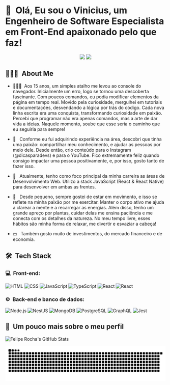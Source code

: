<h1>👋 &nbsp;Olá, Eu sou o Vinicius, um Engenheiro de Software Especialista em Front-End apaixonado pelo que faz!</h1>
<p align="center">
<a href="https://www.linkedin.com/in/viniciusf-alves-costa/"><img src="https://img.shields.io/badge/Vinicius%20Alves%20Costa-0077B5?style=flat-square&logo=Linkedin&logoColor=white"/></a>
<a href="malto:viniciusalves.pcosta@gmail.com"><img src="https://img.shields.io/badge/-viniciusalves.pcosta@gmail.com-D14836?style=flat-square&logo=Gmail&logoColor=white"/></a>

</p>

<h2> 👨🏻‍💻 &nbsp;About Me </h2>

- 👨🏻‍💻 &nbsp;Aos 15 anos, um simples atalho me levou ao console do navegador. Inicialmente um erro, logo se tornou uma descoberta fascinante. Com poucos comandos, eu podia modificar elementos da página em tempo real. Movido pela curiosidade, mergulhei em tutoriais e documentações, desvendando a lógica por trás do código. Cada nova linha escrita era uma conquista, transformando curiosidade em paixão. Percebi que programar não era apenas comandos, mas a arte de dar vida a ideias. Naquele momento, soube que esse seria o caminho que eu seguiria para sempre!
  
- 💚 &nbsp; Conforme eu fui adquirindo experiência na área, descobri que tinha uma paixão: compartilhar meu conhecimento, e ajudar as pessoas por meio dele. Desde então, crio conteúdo para o Instagram (@dicasparadevs) e para o YouTube. Fico extremamente feliz quando consigo impactar uma pessoa positivamente, e, por isso, gosto tanto de fazer isso.
  
- 🚀 &nbsp; Atualmente, tenho como foco principal da minha carreira as áreas de Desenvolvimento Web. Utilizo a stack JavaScript (React & React Native) para desenvolver em ambas as frentes.
  
- 🦿 &nbsp; Desde pequeno, sempre gostei de estar em movimento, e isso se reflete na minha paixão por me exercitar. Manter o corpo ativo me ajuda a clarear a mente e a recarregar as energias. Além disso, tenho um grande apreço por plantas, cuidar delas me ensina paciência e me conecta com os detalhes da natureza. No meu tempo livre, esses hábitos são minha forma de relaxar, me divertir e esvaziar a cabeça!
  
- 💵 &nbsp; Também gosto muito de investimentos, do mercado financeiro e de economia.

<h2> 🛠 &nbsp;Tech Stack</h2>
<h3>💻 &nbsp;Front-end:</h3>

![HTML](https://img.shields.io/badge/-HTML-333333?style=flat&logo=HTML5)
![CSS](https://img.shields.io/badge/-CSS-333333?style=flat&logo=CSS3&logoColor=1572B6)
![JavaScript](https://img.shields.io/badge/-JavaScript-333333?style=flat&logo=javascript)
![TypeScript](https://img.shields.io/badge/-TypeScript-333333?style=flat&logo=typescript&logoColor=2D79C7)
![React](https://img.shields.io/badge/-React-333333?style=flat&logo=react)
![React](https://img.shields.io/badge/-React%20Native-333333?style=flat&logo=react)

<h3>⚙️ &nbsp;Back-end e banco de dados:</h3>

![Node.js](https://img.shields.io/badge/-Node.js-333333?style=flat&logo=node.js)
![NestJS](https://img.shields.io/badge/-NestJS-333333?style=flat&logo=nestjs&logoColor=E535AB)
![MongoDB](https://img.shields.io/badge/-MongoDB-333333?style=flat&logo=mongodb)
![PostgreSQL](https://img.shields.io/badge/-PostgreSQL-333333?style=flat&logo=postgresql)
![GraphQL](https://img.shields.io/badge/-GraphQL-333333?style=flat&logo=graphql&logoColor=E535AB)
![Jest](https://img.shields.io/badge/-Jest-333333?style=flat&logo=jest&logoColor=E535AB)

<h2>🚀 &nbsp;Um pouco mais sobre o meu perfil</h2>

![Felipe Rocha's GitHub Stats](https://github-readme-stats.vercel.app/api?username=felipemotarocha&show_icons=true&theme=dracula)
  
<picture align="center">
  <source media="(prefers-color-scheme: dark)" srcset="https://raw.githubusercontent.com/viniacosta/viniacosta/output/github-contribution-grid-snake-dark.svg">
  <source media="(prefers-color-scheme: light)" srcset="https://raw.githubusercontent.com/viniacosta/viniacosta/output/github-contribution-grid-snake-dark.svg">
  <img align="center" alt="github contribution grid snake animation" src="https://raw.githubusercontent.com/viniacosta/viniacosta/output/github-contribution-grid-snake.svg">
</picture>
